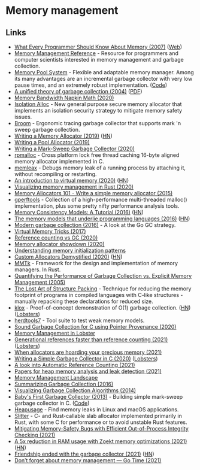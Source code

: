 # Memory management

## Links

- [What Every Programmer Should Know About Memory (2007)](https://people.freebsd.org/~lstewart/articles/cpumemory.pdf) ([Web](https://lwn.net/Articles/250967/))
- [Memory Management Reference](https://www.memorymanagement.org/) - Resource for programmers and computer scientists interested in memory management and garbage collection.
- [Memory Pool System](https://www.ravenbrook.com/project/mps/) - Flexible and adaptable memory manager. Among its many advantages are an incremental garbage collector with very low pause times, and an extremely robust implementation. ([Code](https://github.com/Ravenbrook/mps))
- [A unified theory of garbage collection (2004)](https://www.researchgate.net/publication/221321424_A_unified_theory_of_garbage_collection) ([PDF](https://courses.cs.washington.edu/courses/cse590p/05au/p50-bacon.pdf))
- [Memory Bandwidth Napkin Math (2020)](https://www.forrestthewoods.com/blog/memory-bandwidth-napkin-math/)
- [Isolation Alloc](https://github.com/struct/isoalloc) - New general purpose secure memory allocator that implements an isolation security strategy to mitigate memory safety issues.
- [Broom](https://github.com/zesterer/broom) - Ergonomic tracing garbage collector that supports mark 'n sweep garbage collection.
- [Writing a Memory Allocator (2019)](http://dmitrysoshnikov.com/compilers/writing-a-memory-allocator/) ([HN](https://news.ycombinator.com/item?id=25402841))
- [Writing a Pool Allocator (2019)](http://dmitrysoshnikov.com/compilers/writing-a-pool-allocator/)
- [Writing a Mark-Sweep Garbage Collector (2020)](http://dmitrysoshnikov.com/compilers/writing-a-mark-sweep-garbage-collector/)
- [rpmalloc](https://github.com/mjansson/rpmalloc) - Cross platform lock free thread caching 16-byte aligned memory allocator implemented in C.
- [memleax](https://github.com/WuBingzheng/memleax) - Debugs memory leak of a running process by attaching it, without recompiling or restarting.
- [An introduction to virtual memory (2020)](https://www.internalpointers.com/post/introduction-virtual-memory) ([HN](https://news.ycombinator.com/item?id=23096747))
- [Visualizing memory management in Rust (2020)](https://deepu.tech/memory-management-in-rust/)
- [Memory Allocators 101 - Write a simple memory allocator (2015)](https://arjunsreedharan.org/post/148675821737/memory-allocators-101-write-a-simple-memory)
- [gperftools](https://github.com/gperftools/gperftools) - Collection of a high-performance multi-threaded malloc() implementation, plus some pretty nifty performance analysis tools.
- [Memory Consistency Models: A Tutorial (2016)](https://www.cs.utexas.edu/~bornholt/post/memory-models.html) ([HN](https://news.ycombinator.com/item?id=23546316))
- [The memory models that underlie programming languages (2016)](http://canonical.org/~kragen/memory-models/) ([HN](https://news.ycombinator.com/item?id=27455509))
- [Modern garbage collection (2016)](https://blog.plan99.net/modern-garbage-collection-911ef4f8bd8e) - A look at the Go GC strategy.
- [Virtual Memory Tricks (2017)](https://ourmachinery.com/post/virtual-memory-tricks/)
- [Reference counting vs GC (2020)](https://twitter.com/mraleph/status/1305209967641796611)
- [Memory allocator showdown (2020)](https://blog.janestreet.com/memory-allocator-showdown/)
- [Understanding memory initialization patterns](http://tasvideos.org/Nach/MemoryInit.html)
- [Custom Allocators Demystified (2020)](https://slembcke.github.io/2020/10/12/CustomAllocators.html) ([HN](https://news.ycombinator.com/item?id=24762840))
- [MMTk](https://github.com/mmtk/mmtk-core) - Framework for the design and implementation of memory managers. In Rust.
- [Quantifying the Performance of Garbage Collection vs. Explicit Memory Management (2005)](https://people.cs.umass.edu/~emery/pubs/gcvsmalloc.pdf)
- [The Lost Art of Structure Packing](http://catb.org/esr/structure-packing/) - Technique for reducing the memory footprint of programs in compiled languages with C-like structures - manually repacking these declarations for reduced size.
- [klox](https://github.com/dkopko/klox) - Proof-of-concept demonstration of O(1) garbage collection. ([HN](https://news.ycombinator.com/item?id=25161666)) ([Lobsters](https://lobste.rs/s/z96jmk/experimental_o_1_garbage_collector))
- [herdtools7](https://github.com/herd/herdtools7) - Tool suite to test weak memory models.
- [Sound Garbage Collection for C using Pointer Provenance (2020)](https://2020.splashcon.org/details/splash-2020-oopsla/52/Sound-Garbage-Collection-for-C-using-Pointer-Provenance)
- [Memory Management in Lobster](https://aardappel.github.io/lobster/memory_management.html)
- [Generational references faster than reference counting (2021)](https://vale.dev/blog/generational-references) ([Lobsters](https://lobste.rs/s/sglvcc/generational_references_2_3x_faster_than))
- [When allocators are hoarding your precious memory (2021)](https://www.algolia.com/blog/engineering/when-allocators-are-hoarding-your-precious-memory/)
- [Writing a Simple Garbage Collector in C (2020)](https://maplant.com/gc.html) ([Lobsters](https://lobste.rs/s/dd8k4k/writing_simple_garbage_collector_c_2020))
- [A look into Automatic Reference Counting (2021)](https://neelbakshi.medium.com/a-look-into-automatic-reference-counting-b17e9539d34f)
- [Papers for heap memory analysis and leak detection (2021)](https://github.com/grin-compiler/ghc-whole-program-compiler-project/issues/5)
- [Memory Management Landscape](https://github.com/plasma-umass/memory-landscape)
- [Summarizing Garbage Collection (2016)](https://eschew.wordpress.com/2016/09/02/summarizing-gc/)
- [Visualizing Garbage Collection Algorithms (2014)](https://spin.atomicobject.com/2014/09/03/visualizing-garbage-collection-algorithms/)
- [Baby's First Garbage Collector (2013)](http://journal.stuffwithstuff.com/2013/12/08/babys-first-garbage-collector/) - Building simple mark-sweep garbage collector in C. ([Code](https://github.com/munificent/mark-sweep))
- [Heapusage](https://github.com/d99kris/heapusage) - Find memory leaks in Linux and macOS applications.
- [Slitter](https://github.com/backtrace-labs/slitter) - C- and Rust-callable slab allocator implemented primarily in Rust, with some C for performance or to avoid unstable Rust features.
- [Mitigating Memory-Safety Bugs with Efficient Out-of-Process Integrity Checking (2021)](http://reports-archive.adm.cs.cmu.edu/anon/2021/CMU-CS-21-113.pdf)
- [A 5x reduction in RAM usage with Zoekt memory optimizations (2021)](https://about.sourcegraph.com/blog/zoekt-memory-optimizations-for-sourcegraph-cloud/) ([HN](https://news.ycombinator.com/item?id=28237556))
- [Friendship ended with the garbage collector (2021)](https://yorickpeterse.com/articles/friendship-ended-with-the-garbage-collector/) ([HN](https://news.ycombinator.com/item?id=28305762))
- [Don’t forget about memory management — Go Time (2021)](https://overcast.fm/+GnKYmRs1E)
